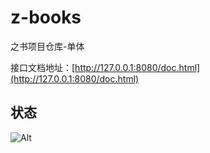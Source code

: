 # z-books

之书项目仓库-单体

接口文档地址：[http://127.0.0.1:8080/doc.html](http://127.0.0.1:8080/doc.html)

## 状态

![Alt](https://repobeats.axiom.co/api/embed/7d3cce594e730a5cfc23f6a56e32192da9ed9f1e.svg "Repobeats analytics image")

